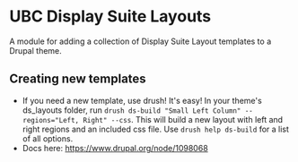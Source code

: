 # UBC Display Suite Layouts
A module for adding a collection of Display Suite Layout templates to a Drupal theme.

## Creating new templates
* If you need a new template, use drush! It's easy! In your theme's ds_layouts folder, run `drush ds-build "Small Left Column" --regions="Left, Right" --css`. This will build a new layout with left and right regions and an included css file. Use `drush help ds-build` for a list of all options.
* Docs here: https://www.drupal.org/node/1098068
